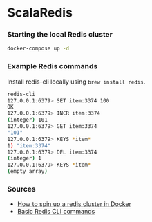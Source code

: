 # ScalaRedis

### Starting the local Redis cluster

```bash
docker-compose up -d
```

### Example Redis commands

Install redis-cli locally using `brew install redis`.

```bash
redis-cli
127.0.0.1:6379> SET item:3374 100
OK
127.0.0.1:6379> INCR item:3374
(integer) 101
127.0.0.1:6379> GET item:3374
"101"
127.0.0.1:6379> KEYS *item*
1) "item:3374"
127.0.0.1:6379> DEL item:3374
(integer) 1
127.0.0.1:6379> KEYS *item*
(empty array)
```

### Sources
- [How to spin up a redis cluster in Docker](https://www.merge.dev/blog/how-to-spin-up-redis-cluster-in-docker)
- [Basic Redis CLI commands](https://redis.io/docs/connect/cli/)
